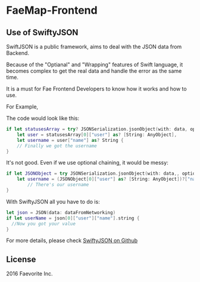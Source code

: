 # FaeMap-Frontend

## Use of SwiftyJSON
SwiftJSON is a public framework, aims to deal with the JSON data from Backend. 

Because of the "Optianal" and "Wrapping" features of Swift language, it becomes complex to get the real data and handle the error as the same time.

It is a must for Fae Frontend Developers to know how it works and how to use.

For Example,

The code would look like this:
```swift
if let statusesArray = try? JSONSerialization.jsonObject(with: data, options: .allowFragments) as? [[String: AnyObject]],
    let user = statusesArray[0]["user"] as? [String: AnyObject],
    let username = user["name"] as? String {
    // Finally we got the username
}
```

It's not good. Even if we use optional chaining, it would be messy:
```swift
if let JSONObject = try JSONSerialization.jsonObject(with: data,, options: .allowFragments) as? [[String: AnyObject]],
    let username = (JSONObject[0]["user"] as? [String: AnyObject])?["name"] as? String {
        // There's our username
}
```

With SwiftyJSON all you have to do is:
```swift
let json = JSON(data: dataFromNetworking)
if let userName = json[0]["user"]["name"].string {
  //Now you got your value
}
```
For more details, please check [SwiftyJSON on Github](https://github.com/SwiftyJSON/SwiftyJSON)



## License
2016 Faevorite Inc.
    
